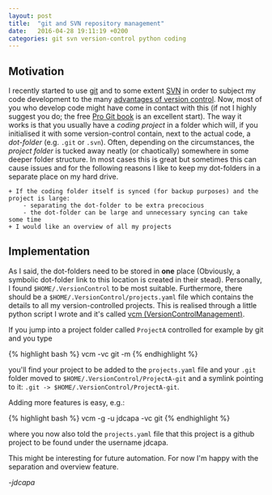 ```yaml
---
layout: post
title:  "git and SVN repository management"
date:   2016-04-28 19:11:19 +0200
categories: git svn version-control python coding
---
```


Motivation
----------

I recently started to use
[git](https://en.wikipedia.org/wiki/Git_%28software%29)
 and to some extent
 [SVN](https://en.wikipedia.org/wiki/Apache_Subversion)
 in order to subject my
 code development to the many
 [advantages of version control](https://stackoverflow.com/questions/1408450/why-should-i-use-version-control).
Now, most of you who develop code might have come in contact with this (if not
 I highly suggest you do; the free
 [Pro Git book](https://git-scm.com/book/en/v2) is an excellent start).
The way it works is that you usually have a *coding project* in a folder
 which will, if you initialised it with some version-control contain, next to
 the actual code, a *dot-folder* (e.g. `.git` or `.svn`).
Often, depending on the circumstances, the *project folder* is tucked away
 neatly (or chaotically) somewhere in some deeper folder structure.
In most cases this is great but sometimes this can cause issues and for the
 following reasons I like to keep my dot-folders in a separate place on my hard
 drive.

    + If the coding folder itself is synced (for backup purposes) and the
    project is large:
        - separating the dot-folder to be extra precocious
        - the dot-folder can be large and unnecessary syncing can take some time
    + I would like an overview of all my projects

Implementation
--------------

As I said, the dot-folders need to be stored in **one** place (Obviously, a
 symbolic dot-folder link to this location is created in their stead).
Personally, I found `$HOME/.VersionControl` to be most suitable.
Furthermore, there should be a `$HOME/.VersionControl/projects.yaml` file
 which contains the details to all my version-controlled projects.
This is realised through a little python script I wrote and it's called
 [vcm (VersionControlManagement)](https://github.com/jdcapa/VersionControlManagement).

If you jump into a project folder called `ProjectA` controlled for example by
 git and you type

{% highlight bash %}
vcm -vc git -m
{% endhighlight %}

you'll find your project to be added to the `projects.yaml` file and your
 `.git` folder moved to `$HOME/.VersionControl/ProjectA-git` and a symlink
  pointing to it: `.git -> $HOME/.VersionControl/ProjectA-git`.

Adding more features is easy, e.g.:

{% highlight bash %}
vcm -g -u jdcapa -vc git
{% endhighlight %}

where you now also told the `projects.yaml` file that this project is a github
 project to be found under the username jdcapa.

This might be interesting for future automation. For now I'm happy with the
 separation and overview feature.

*-jdcapa*

